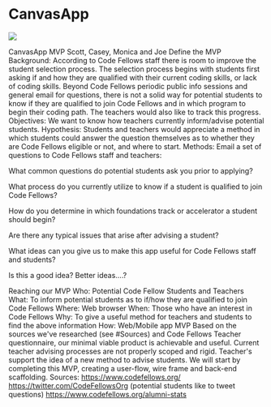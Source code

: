 CanvasApp
=========

<img src="https://travis-ci.org/CanvasApp/CanvasApp.svg"/>

CanvasApp MVP
Scott, Casey, Monica and Joe
Define the MVP
Background:
According to Code Fellows staff there is room to improve the student selection process.
The selection process begins with students first asking if and how they are qualified with their current coding skills, or lack of coding skills.
Beyond Code Fellows periodic public info sessions and general email for questions, there is not a solid way for potential students to know if they are qualified to join Code Fellows and in which program to begin their coding path. The teachers would also like to track this progress.
Objectives:
We want to know how teachers currently inform/advise potential students.
Hypothesis:
Students and teachers would appreciate a method in which students could answer the question themselves as to whether they are Code Fellows eligible or not, and where to start. 
Methods:
Email a set of questions to Code Fellows staff and teachers:

What common questions do potential students ask you prior to applying?

What process do you currently utilize to know if a student is qualified to join Code Fellows?

How do you determine in which foundations track or accelerator a student should begin?

Are there any typical issues that arise after advising a student?

What ideas can you give us to make this app useful for Code Fellows staff and students?

Is this a good idea? Better ideas....?


Reaching our MVP
Who: Potential Code Fellow Students and Teachers
What: To inform potential students as to if/how they are qualified to join Code Fellows
Where: Web browser 
When: Those who have an interest in Code Fellows
Why: To give a useful method for teachers and students to find the above information
How: Web/Mobile app
MVP
Based on the sources we've researched (see #Sources) and Code Fellows Teacher questionnaire, our minimal viable product is achievable and useful. Current teacher advising processes are not properly scoped and rigid.
Teacher's support the idea of a new method to advise students. We will start by completing this MVP, creating a user-flow, wire frame and back-end scaffolding.
Sources:
https://www.codefellows.org/
https://twitter.com/CodeFellowsOrg (potential students like to tweet questions)
https://www.codefellows.org/alumni-stats

